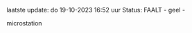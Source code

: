 laatste update: 
do 19-10-2023 16:52   uur 
Status: FAALT - geel - 
<div class="service Y">microstation</div>